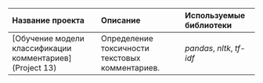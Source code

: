 | Название проекта | Описание | Используемые библиотеки | 
| :---------------------- | :---------------------- | :---------------------- |
| [Обучение модели классификации комментариев](Project 13) | Определение токсичности текстовых комментариев. | *pandas*, *nltk*, *tf-idf* |
